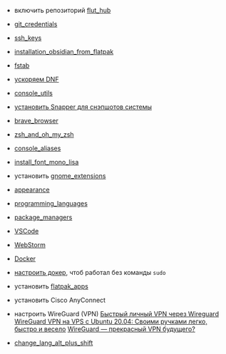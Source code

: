 -  включить репозиторий [flut_hub](flut_hub.md)
    
-  [git_credentials](git_credentials.md)
    
-  [ssh_keys](ssh_keys.md)
    
-  [installation_obsidian_from_flatpak](installation_obsidian_from_flatpak.md)
    
-  [fstab](https://plafon.gitbook.io/fedora-zero/fedora-zero/v-samom-nachale-.../fstab)
    
-  [ускоряем DNF](https://plafon.gitbook.io/fedora-zero/fedora-zero/v-samom-nachale-.../uskoryaem-dnf) 
    
-  [console_utils](console_utils.md)
    
-  [установить Snapper для снэпшотов системы](http://web.archive.org/web/20240807030416/https://www.davejansen.com/fedora-root-snapshot-support/)
    
-  [brave_browser](brave_browser.md)
    
-  [zsh_and_oh_my_zsh](zsh_and_oh_my_zsh.md)
    
-  [console_aliases](console_aliases.md)
    
- [install_font_mono_lisa](install_font_mono_lisa.md)
    
-  установить [gnome_extensions](gnome_extensions.md)
     
- [appearance](appearance.md)
    
- [programming_languages](programming_languages.md)
    
- [package_managers](package_managers.md)
    
-  [VSCode](https://code.visualstudio.com/docs/setup/linux#_rhel-fedora-and-centos-based-distributions)
      
- [WebStorm](https://www.jetbrains.com/help/webstorm/installation-guide.html#toolbox)
     
- [Docker]([https://docs.docker.com/engine/install/fedora/)
    
-  [настроить докер](https://docs.docker.com/engine/install/linux-postinstall/), чтоб работал без команды `sudo` 
    
-  установить [flatpak_apps](flatpak_apps.md)
    
-  установить Cisco AnyСonnect
    
-  настроить WireGuard (VPN)
    [Быстрый личный VPN через Wireguard](../assets/vpn_setup_wire_guard.pdf)
    [WireGuard VPN на VPS с Ubuntu 20.04: Своими ручками легко, быстро и весело](https://habr.com/ru/sandbox/189100/)
    [WireGuard — прекрасный VPN будущего?](https://habr.com/ru/post/432686/)
    
-   [change_lang_alt_plus_shift](change_lang_alt_plus_shift.md)